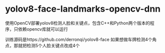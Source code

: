 # yolov8-face-landmarks-opencv-dnn
使用OpenCV部署yolov8检测人脸和关键点，包含C++和Python两个版本的程序，只依赖opencv库就可以运行


训练源码是https://github.com/derronqi/yolov8-face
如果想做车牌检测4个角点，那就把检测5个人脸关键点改成4个
